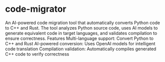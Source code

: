 # code-migrator

An AI-powered code migration tool that automatically converts Python code to C++ and Rust. The tool analyzes Python source code, uses AI models to generate equivalent code in target languages, and validates compilation to ensure correctness.
Features
Multi-language support: Convert Python to C++ and Rust
AI-powered conversion: Uses OpenAI models for intelligent code translation
Compilation validation: Automatically compiles generated C++ code to verify correctness
